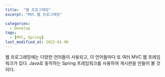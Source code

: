 ```yaml
---
title:  "웹 프로그래밍"
excerpt: "MVC 웹 프로그래밍"

categories:
  - Develop
tags:
  - [MVC, Spring]
last_modified_at: 2022-01-06
---
```


웹 프로그래밍에는 다양한 언어들이 사용되고, 이 언어들마다 또 여러 MVC 웹 프레임워크가 있다. 
Java로 동작하는 Spring 프레임워크를 사용하여 게시판을 만들어 볼 것이다.